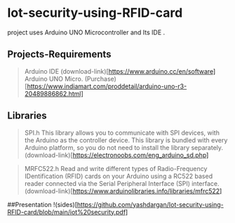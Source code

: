 # Iot-security-using-RFID-card
project uses Arduino UNO Microcontroller and Its IDE .

## Projects-Requirements

> Arduino IDE (download-link)[https://www.arduino.cc/en/software]
> Arduino UNO Micro. (Purchase)[https://www.indiamart.com/proddetail/arduino-uno-r3-20489886862.html]

## Libraries

> SPI.h
   This library allows you to communicate with SPI devices, with the Arduino as the controller device. 
   This library is bundled with every Arduino platform, so you do not need to install the library separately.
   (download-link)[https://electronoobs.com/eng_arduino_sd.php]
   
> MRFC522.h
   Read and write different types of Radio-Frequency IDentification (RFID) cards on your 
   Arduino using a RC522 based reader connected via the Serial Peripheral Interface (SPI) interface.
   (download-link)[https://www.arduinolibraries.info/libraries/mfrc522]
   
##Presentation
   !(sides)[https://github.com/yashdargan/Iot-security-using-RFID-card/blob/main/iot%20security.pdf]
